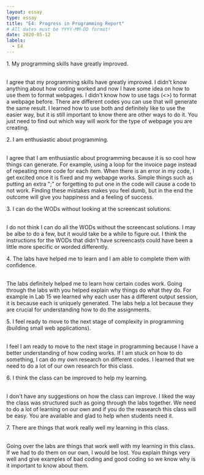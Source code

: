 ```yaml
---
layout: essay
type: essay
title: "E4: Progress in Programming Report"
# All dates must be YYYY-MM-DD format!
date: 2020-05-12
labels:
  - E4
---
```


<p>1. My programming skills have greatly improved.</p>
<br>I agree that my programming skills have greatly improved. I didn't know anything about how coding worked and now I have some idea on how to use them to format webpages.  I didn't know how to use tags (<>) to format a webpage before.  There are different codes you can use that will generate the same result.  I learned how to use both and definitely like to use the easier way, but it is still important to know there are other ways to do it.  You just need to find out which way will work for the type of webpage you are creating.</br> 

<p>2. I am enthusiastic about programming.</p>
<br>I agree that I am enthusiastic about programming because it is so cool how things can generate.  For example, using a loop for the invoice page instead of repeating more code for each item.  When there is an error in my code, I get excited once it is fixed and my webapge works.  Simple things such as putting an extra ";" or forgetting to put one in the code will cause a code to not work.  Finding these mistakes makes you feel dumb, but in the end the outcome will give you happiness and a feeling of success.</br>

<p>3. I can do the WODs without looking at the screencast solutions.</p>
<br>I do not think I can do all the WODs without the screencast solutions.  I may be albe to do a few, but it would take be a while to figure out.  I think the instructions for the WODs that didn't have screencasts could have been a little more specific or worded differently.</br>

<p>4. The labs have helped me to learn and I am able to complete them with confidence.</p>
<br>The labs definitely helped me to learn how certain codes work.  Going through the labs with you helped explain why things do what they do.  For example in Lab 15 we learned why each user has a different output session, it is because each is uniquely generated.  The labs help a lot because they are crucial for understanding how to do the assignments.</br>

<p>5. I feel ready to move to the next stage of complexity in programming (building small web applications).</p>
<br>I feel I am ready to move to the next stage in programming because I have a better understanding of how coding works.  If I am stuck on how to do something, I can do my own research on different codes.  I learned that we need to do a lot of our own research for this class.</br>

<p>6. I think the class can be improved to help my learning.</p>
<br>I don't have any suggestions on how the class can improve.  I liked the way the class was structured such as going through the labs together.  We need to do a lot of learning on our own and if you do the reasearch this class will be easy.  You are available and glad to help when students need it.</br>

<p>7. There are things that work really well my learning in this class.</p>
<br>Going over the labs are things that work well with my learning in this class. If we had to do them on our own, I would be lost.  You explain things very well and give examples of bad coding and good coding so we know why is it important to know about them.</br>
